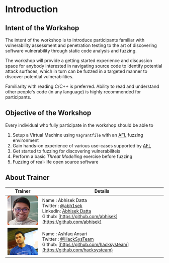 # Introduction

## Intent of the Workshop

The intent of the workshop is to introduce participants familiar with vulnerability assessment and penetration testing to the art of discovering software vulnerability through static code analysis and fuzzing.

The workshop will provide a getting started experience and discussion space for anybody interested in navigating source code to identify potential attack surfaces, which in turn can be fuzzed in a targeted manner to discover potential vulnerabilities. 

Familiarity with reading C/C++ is preferred. Ability to read and understand other people's code (in any language) is highly recommended for participants.

## Objective of the Workshop

Every individual who fully participate in the workshop should be able to

1. Setup a Virtual Machine using `Vagrantfile` with an [AFL](http://lcamtuf.coredump.cx/afl/) fuzzing environment
2. Gain hands-on experience of various use-cases supported by [AFL](http://lcamtuf.coredump.cx/afl/)
3. Get started to fuzzing for discovering vulnerabiliteis
4. Perform a basic *Threat Modelling* exercise before fuzzing
5. Fuzzing of real-life open source software

## About Trainer

| Trainer                              | Details                                                                                                                                                                                                                   |
| ------------------------------------ | ------------------------------------------------------------------------------------------------------------------------------------------------------------------------------------------------------------------------- |
| ![Abhisek Datta](images/abhisek.png) | Name : Abhisek Datta <br/> Twitter : [@abh1sek](https://twitter.com/abh1sek) <br/> LinkedIn: [Abhisek Datta](https://www.linkedin.com/in/abh1sek/) <br/> Github: [https://github.com/abhisek](https://github.com/abhisek) |
| ![Ashfaq Ansari](images/ashfaq.png) | Name : Ashfaq Ansari <br/> Twitter : [@HackSysTeam](https://twitter.com/HackSysTeam) <br/> Github: [https://github.com/hacksysteam](https://github.com/hacksysteam) |
